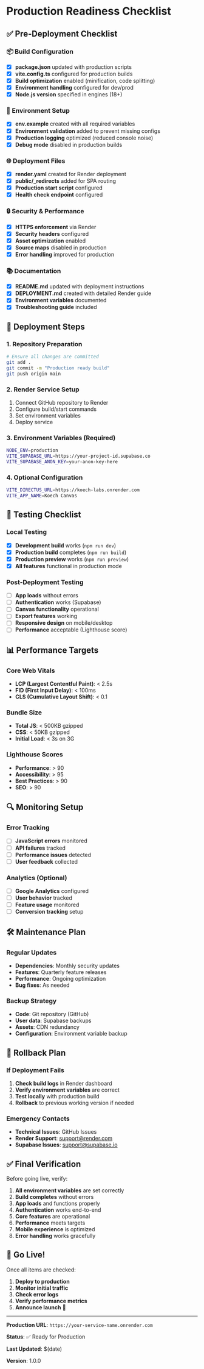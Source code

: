 # Production Readiness Checklist

## ✅ Pre-Deployment Checklist

### 📦 Build Configuration
- [x] **package.json** updated with production scripts
- [x] **vite.config.ts** configured for production builds
- [x] **Build optimization** enabled (minification, code splitting)
- [x] **Environment handling** configured for dev/prod
- [x] **Node.js version** specified in engines (18+)

### 🔧 Environment Setup
- [x] **env.example** created with all required variables
- [x] **Environment validation** added to prevent missing configs
- [x] **Production logging** optimized (reduced console noise)
- [x] **Debug mode** disabled in production builds

### 🌐 Deployment Files
- [x] **render.yaml** created for Render deployment
- [x] **public/_redirects** added for SPA routing
- [x] **Production start script** configured
- [x] **Health check endpoint** configured

### 🔒 Security & Performance
- [x] **HTTPS enforcement** via Render
- [x] **Security headers** configured
- [x] **Asset optimization** enabled
- [x] **Source maps** disabled in production
- [x] **Error handling** improved for production

### 📚 Documentation
- [x] **README.md** updated with deployment instructions
- [x] **DEPLOYMENT.md** created with detailed Render guide
- [x] **Environment variables** documented
- [x] **Troubleshooting guide** included

## 🚀 Deployment Steps

### 1. Repository Preparation
```bash
# Ensure all changes are committed
git add .
git commit -m "Production ready build"
git push origin main
```

### 2. Render Service Setup
1. Connect GitHub repository to Render
2. Configure build/start commands
3. Set environment variables
4. Deploy service

### 3. Environment Variables (Required)
```bash
NODE_ENV=production
VITE_SUPABASE_URL=https://your-project-id.supabase.co
VITE_SUPABASE_ANON_KEY=your-anon-key-here
```

### 4. Optional Configuration
```bash
VITE_DIRECTUS_URL=https://koech-labs.onrender.com
VITE_APP_NAME=Koech Canvas
```

## 🧪 Testing Checklist

### Local Testing
- [x] **Development build** works (`npm run dev`)
- [x] **Production build** completes (`npm run build`)
- [x] **Production preview** works (`npm run preview`)
- [x] **All features** functional in production mode

### Post-Deployment Testing
- [ ] **App loads** without errors
- [ ] **Authentication** works (Supabase)
- [ ] **Canvas functionality** operational
- [ ] **Export features** working
- [ ] **Responsive design** on mobile/desktop
- [ ] **Performance** acceptable (Lighthouse score)

## 📊 Performance Targets

### Core Web Vitals
- **LCP (Largest Contentful Paint)**: < 2.5s
- **FID (First Input Delay)**: < 100ms
- **CLS (Cumulative Layout Shift)**: < 0.1

### Bundle Size
- **Total JS**: < 500KB gzipped
- **CSS**: < 50KB gzipped
- **Initial Load**: < 3s on 3G

### Lighthouse Scores
- **Performance**: > 90
- **Accessibility**: > 95
- **Best Practices**: > 90
- **SEO**: > 90

## 🔍 Monitoring Setup

### Error Tracking
- [ ] **JavaScript errors** monitored
- [ ] **API failures** tracked
- [ ] **Performance issues** detected
- [ ] **User feedback** collected

### Analytics (Optional)
- [ ] **Google Analytics** configured
- [ ] **User behavior** tracked
- [ ] **Feature usage** monitored
- [ ] **Conversion tracking** setup

## 🛠️ Maintenance Plan

### Regular Updates
- **Dependencies**: Monthly security updates
- **Features**: Quarterly feature releases
- **Performance**: Ongoing optimization
- **Bug fixes**: As needed

### Backup Strategy
- **Code**: Git repository (GitHub)
- **User data**: Supabase backups
- **Assets**: CDN redundancy
- **Configuration**: Environment variable backup

## 🚨 Rollback Plan

### If Deployment Fails
1. **Check build logs** in Render dashboard
2. **Verify environment variables** are correct
3. **Test locally** with production build
4. **Rollback** to previous working version if needed

### Emergency Contacts
- **Technical Issues**: GitHub Issues
- **Render Support**: support@render.com
- **Supabase Issues**: support@supabase.io

## ✅ Final Verification

Before going live, verify:

1. **All environment variables** are set correctly
2. **Build completes** without errors
3. **App loads** and functions properly
4. **Authentication** works end-to-end
5. **Core features** are operational
6. **Performance** meets targets
7. **Mobile experience** is optimized
8. **Error handling** works gracefully

## 🎉 Go Live!

Once all items are checked:

1. **Deploy to production**
2. **Monitor initial traffic**
3. **Check error logs**
4. **Verify performance metrics**
5. **Announce launch** 🚀

---

**Production URL**: `https://your-service-name.onrender.com`

**Status**: ✅ Ready for Production

**Last Updated**: $(date)

**Version**: 1.0.0 
